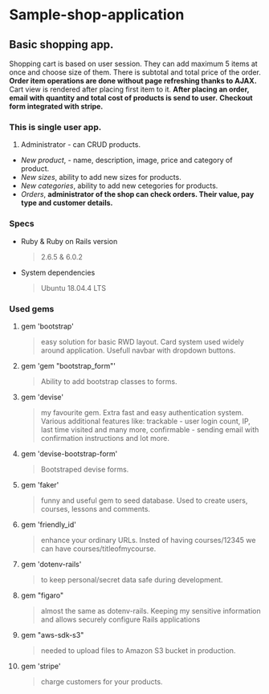 # Sample-shop-application

## Basic shopping app.

Shopping cart is based on user session. 
They can add maximum 5 items at once and choose size of them.
There is subtotal and total price of the order. 
**Order item operations are done without page refreshing thanks to AJAX.**
Cart view is rendered after placing first item to it.
**After placing an order, email with quantity and total cost of products is send to user.**
**Checkout form integrated with stripe.**

### This is single user app.
  
1. Administrator - can CRUD products.
  - *New product*, - name, description, image, price and category of product.
  - *New sizes*, ability to add new sizes for products. 
  - *New categories*, ability to add new cetegories for products. 
  - *Orders*, **administrator of the shop can check orders. Their value, pay type and customer details.**

### Specs

* Ruby & Ruby on Rails version
  > 2.6.5 & 6.0.2 

* System dependencies
  > Ubuntu 18.04.4 LTS


### Used gems

1. gem 'bootstrap' 
   > easy solution for basic RWD layout. Card system used widely around application. Usefull navbar with dropdown buttons.

2. gem 'gem "bootstrap_form"'
   > Ability to add bootstrap classes to forms.
   
3. gem 'devise'
   > my favourite gem. Extra fast and easy authentication system. Various additional features like: trackable - user login count, IP, last time visited and many more, confirmable - sending email with confirmation instructions and lot more.
   
4. gem 'devise-bootstrap-form'
   > Bootstraped devise forms.
   
5. gem 'faker'
   > funny and useful gem to seed database. Used to create users, courses, lessons and comments.
   
6. gem 'friendly_id'
   > enhance your ordinary URLs. Insted of having courses/12345 we can have courses/titleofmycourse.
   
7. gem 'dotenv-rails'
   > to keep personal/secret data safe during development.
   
8. gem "figaro"
   > almost the same as dotenv-rails. Keeping my sensitive information and allows securely configure Rails applications 
   
9. gem "aws-sdk-s3"
   > needed to upload files to Amazon S3 bucket in production.
   
9. gem 'stripe'
   > charge customers for your products.
   


